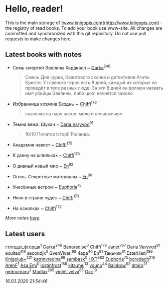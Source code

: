 # Hello, reader!
This is the main storage of [www.knigopis.com](http://www.knigopis.com) - the registry of read books.
To add your book use www-site. All changes are committed and synchronized with this git repository.
Do not use pull requests to make changes here.


## Latest books with notes
* Семь смертей Эвелины Хардкасл ~ [Garka](users/115/115753719718250012620-google)<sup>246</sup>
    > Смесь Дня сурка, Квантового скачка и детективов Агаты Кристи. У главного героя есть 8 дней, каждый из которых он проведёт в теле разных люде. За эти 8 дней он должен назвать имя убийцы Эвелины, либо цикл начнётся заново.

* Избранница хозяина Бездны ~ [Chiffi](users/105/105831994080785626680-google)<sup>176</sup>
    > сказочка на пару часов.  мило  и ненавязчиво

* Темна вежа. Шукач ~ [Daria Varyvod](users/829/829893410524253-facebook)<sup>91</sup>
    > 10/10 Початок історії Роланда.

* Академия невест ~ [Chiffi](users/105/105831994080785626680-google)<sup>175</sup>

* К дзену на шпильках ~ [Chiffi](users/105/105831994080785626680-google)<sup>174</sup>

* О дивный новый мир ~ [En](users/333/333646551-vkontakte)<sup>92</sup>

* Огонь. Секретные материалы ~ [En](users/333/333646551-vkontakte)<sup>90</sup>

* Унесённые ветром ~ [Euphoria](users/106/106304994652616315178-google)<sup>75</sup>

* Няня в стране чудес ~ [Chiffi](users/105/105831994080785626680-google)<sup>173</sup>

* На осколках ~ [Chiffi](users/105/105831994080785626680-google)<sup>172</sup>


_More notes [here](latest_books_with_notes.md)._


## Latest users
[гтлтщцт_фгерщк](users/106/106819207816282739138-google)<sup>1</sup> 
[Garka](users/115/115753719718250012620-google)<sup>246</sup> 
[Banaradise](users/272/272054341-yandex)<sup>0</sup> 
[Chiffi](users/105/105831994080785626680-google)<sup>176</sup> 
[Janet](users/108/108113656204404967440-google)<sup>767</sup> 
[Daria Varyvod](users/829/829893410524253-facebook)<sup>91</sup> 
[exulted](users/100/100599204551896265722-google)<sup>119</sup> 
[secondjk](users/177/177804866-vkontakte)<sup>0</sup> 
[GvenVivar ](users/158/158266434925901-facebook)<sup>98</sup> 
[4apa](users/117/117392596378069249667-google)<sup>40</sup> 
[En](users/333/333646551-vkontakte)<sup>91</sup> 
[Таньчик](users/209/2096581563762610-facebook)<sup>61</sup> 
[EsterHani](users/305/30558181-vkontakte)<sup>186</sup> 
[Knigolub~](users/111/111878597279669641685-google)<sup>221</sup> 
[katrinvredina](users/233/2336755-vkontakte)<sup>98</sup> 
[sembask](users/595/59531225-vkontakte)<sup>0</sup> 
[HXT](users/100/100002563462782-facebook)<sup>382</sup> 
[Euphoria](users/106/106304994652616315178-google)<sup>75</sup> 
[borodach](users/157/15706320-vkontakte)<sup>216</sup> 
[ArenF](users/113/113523157-vkontakte)<sup>1</sup> 
[Asa Emi](users/130/13093139806079021591-mailru)<sup>0</sup> 
[lostinfrost](users/217/217891524-vkontakte)<sup>158</sup> 
[kita.mei](users/411/4118303370-instagram)<sup>13</sup> 
[youno](users/302/302928912-vkontakte)<sup>44</sup> 
[Rainbow](users/109/109787328219839805802-google)<sup>52</sup> 
[dmiro](users/571/5714115-vkontakte)<sup>21</sup> 
[gedoumaru](users/887/887381555-yandex)<sup>3</sup> 
[Madlax](users/158/158304782-vkontakte)<sup>205</sup> 
[violet_velva](users/116/116961712580551399099-google)<sup>65</sup> 
[Окс](users/102/102536471289425216982-google)<sup>19</sup> 


_16.03.2020 21:54:46_
